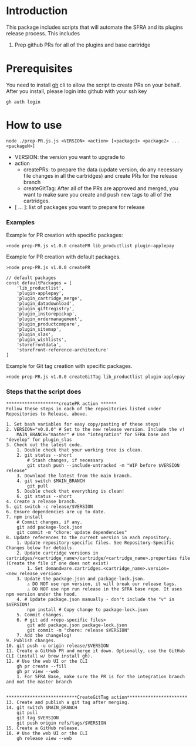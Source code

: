 # Introduction
This package includes scripts that will automate the SFRA and its plugins release process. This includes
1. Prep github PRs for all of the plugins and base cartridge

# Prerequisites

You need to install [gh](https://github.com/cli/cli) cli to allow the script to create PRs on your behalf.
After you install, please login into github with your ssh key
```
gh auth login
```

# How to use

```
node ./prep-PR.js.js <VERSION> <action> [<package1> <package2> ... <packageN>]
```
- VERSION: the version you want to upgrade to
- action
  - createPRs: to prepare the data (update version, do any necessary file changes in all the cartridges) and create PRs for the release branch
  - createGitTag: After all of the PRs are approved and merged, you want to make sure you create and push new tags to all of the cartridges.
- [<package1> <package2> ... <packageN>]: list of packages you want to prepare for release

### Examples
Example for PR creation with specific packages:

```
>node prep-PR.js v1.0.0 createPR lib_productlist plugin-applepay

```

Example for PR creation with default packages.
```
>node prep-PR.js v1.0.0 createPR

// default packages
const defaultPackages = [
    'lib_productlist',
    'plugin-applepay',
    'plugin_cartridge_merge',
    'plugin_datadownload',
    'plugin_giftregistry',
    'plugin_instorepickup',
    'plugin_ordermanagement',
    'plugin_productcompare',
    'plugin_sitemap',
    'plugin_slas',
    'plugin_wishlists',
    'storefrontdata',
    'storefront-reference-architecture'
]
```

Example for Git tag creation with specific packages.
```
>node prep-PR.js v1.0.0 createGitTag lib_productlist plugin-applepay
```

### Steps that the script does
```
********************createPR action ******
Follow these steps in each of the repositories listed under Repositories to Release, above.

1. Set bash variables for easy copy/pasting of these steps!
2. VERSION="v0.0.0" # Set to the new release version. Include the v!
    MAIN_BRANCH="master" # Use "integration" for SFRA base and "develop" for plugin_slas
3. Check out the latest code.
    1. Double check that your working tree is clean.
    2. git status --short
        # Stash changes, if necessary
        git stash push --include-untracked -m "WIP before $VERSION release"
    3. Download the latest from the main branch.
    4. git switch $MAIN_BRANCH
        git pull
    5. Double check that everything is clean!
    6. git status --short
4. Create a release branch.
5. git switch -c release/$VERSION
6. Ensure dependencies are up to date.
7. npm install
    # Commit changes, if any.
    git add package-lock.json
    git commit -m "chore: update dependencies"
8. Update references to the current version in each repository.
    1. Update repository-specific files. See Repository-Specific Changes below for details.
    2. Update cartridge versions in cartridges/<cartridge_name>/cartridge/<cartridge_name>.properties file (Create the file if one does not exist)
        1. Set demandware.cartridges.<cartridge_name>.version=<new_release_version>
    3. Update the package.json and package-lock.json.
        ⚠️ DO NOT use npm version, it will break our release tags.
        ⚠️ DO NOT use npm run release in the SFRA base repo. It uses npm version under the hood.
    4. # Update package.json manually - don't include the "v" in $VERSION!
        npm install # Copy change to package-lock.json
    5. Commit changes.
    6. # git add <repo-specific files>
        git add package.json package-lock.json
        git commit -m "chore: release $VERSION"
    7. Add the changelog!    
9. Publish changes.
10. git push -u origin release/$VERSION
11. Create a GitHub PR and merge it down. Optionally, use the GitHub CLI (install w/ brew install gh).
12. # Use the web UI or the CLI
    gh pr create --fill
    gh pr view --web
    1. For SFRA Base, make sure the PR is for the integration branch and not the master branch
    
    
***************************CreateGitTag action***********************
13. Create and publish a git tag after merging.
14. git switch $MAIN_BRANCH
    git pull
    git tag $VERSION
    git push origin refs/tags/$VERSION
15. Create a GitHub release.
16. # Use the web UI or the CLI
    gh release view --web

```

